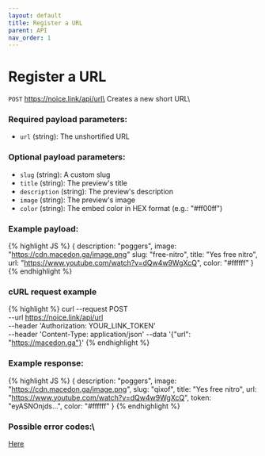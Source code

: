 ```yaml
---
layout: default
title: Register a URL
parent: API
nav_order: 1
---
```


# Register a URL

`POST` https://noice.link/api/url\
Creates a new short URL\

### Required payload parameters:

- `url` (string): The unshortified URL

### Optional payload parameters:

- `slug` (string): A custom slug
- `title` (string): The preview's title
- `description` (string): The preview's description
- `image` (string): The preview's image
- `color` (string): The embed color in HEX format (e.g.: "#ff00ff")

### Example payload:

<!-- prettier-ignore -->
{% highlight JS %}
{
    description: "poggers",
    image: "https://cdn.macedon.ga/image.png"
    slug: "free-nitro",
    title: "Yes free nitro",
    url: "https://www.youtube.com/watch?v=dQw4w9WgXcQ",
    color: "#ffffff"
}
{% endhighlight %}

### cURL request example

<!-- prettier-ignore -->
{% highlight %}
curl --request POST \
 --url https://noice.link/api/url \
 --header 'Authorization: YOUR_LINK_TOKEN' \
 --header 'Content-Type: application/json'
 --data '{"url": "https://macedon.ga"}'
{% endhighlight %}

### Example response:

<!-- prettier-ignore -->
{% highlight JS %}
{
    description: "poggers",
    image: "https://cdn.macedon.ga/image.png",
    slug: "qixof",
    title: "Yes free nitro",
    url: "https://www.youtube.com/watch?v=dQw4w9WgXcQ",
    token: "eyASNOnjds...",
    color: "#ffffff"
}
{% endhighlight %}

### Possible error codes:\

[Here](https://docs.noice.link/errors)
